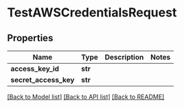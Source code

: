 # TestAWSCredentialsRequest


## Properties

Name | Type | Description | Notes
------------ | ------------- | ------------- | -------------
**access_key_id** | **str** |  | 
**secret_access_key** | **str** |  | 

[[Back to Model list]](../README.md#models) [[Back to API list]](../README.md#api-endpoints) [[Back to README]](../README.md)


